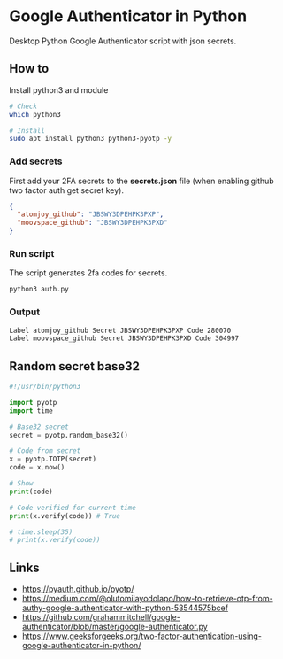 # Google Authenticator in Python
Desktop Python Google Authenticator script with json secrets.

## How to
Install python3 and module

```sh
# Check
which python3

# Install
sudo apt install python3 python3-pyotp -y
```

### Add secrets
First add your 2FA secrets to the **secrets.json** file (when enabling github two factor auth get secret key).

```json
{
  "atomjoy_github": "JBSWY3DPEHPK3PXP",
  "moovspace_github": "JBSWY3DPEHPK3PXD"  
}
```

### Run script
The script generates 2fa codes for secrets.

```sh
python3 auth.py
```

### Output

```sh
Label atomjoy_github Secret JBSWY3DPEHPK3PXP Code 280070
Label moovspace_github Secret JBSWY3DPEHPK3PXD Code 304997
```

## Random secret base32

```py
#!/usr/bin/python3

import pyotp
import time

# Base32 secret
secret = pyotp.random_base32()

# Code from secret
x = pyotp.TOTP(secret)
code = x.now()

# Show
print(code)

# Code verified for current time
print(x.verify(code)) # True

# time.sleep(35)
# print(x.verify(code))
```

## Links
- https://pyauth.github.io/pyotp/
- https://medium.com/@olutomilayodolapo/how-to-retrieve-otp-from-authy-google-authenticator-with-python-53544575bcef
- https://github.com/grahammitchell/google-authenticator/blob/master/google-authenticator.py
- https://www.geeksforgeeks.org/two-factor-authentication-using-google-authenticator-in-python/
